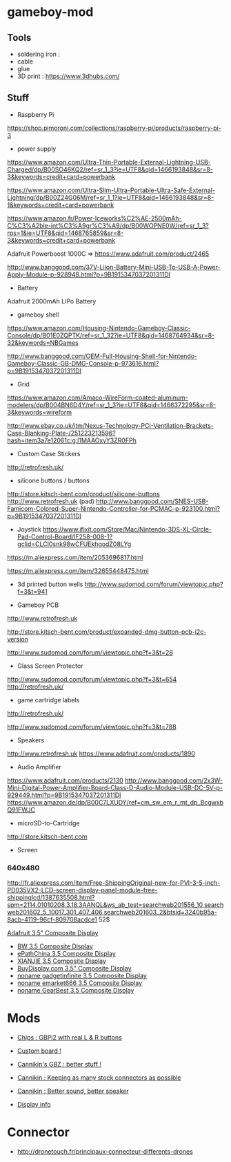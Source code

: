 # gameboy-mod


## Tools

- soldering iron : 
- cable
- glue
- 3D print : https://www.3dhubs.com/



## Stuff

- Raspberry Pi 

https://shop.pimoroni.com/collections/raspberry-pi/products/raspberry-pi-3


- power supply

https://www.amazon.com/Ultra-Thin-Portable-External-Lightning-USB-Charged/dp/B00SO46KQ2/ref=sr_1_3?ie=UTF8&qid=1466193848&sr=8-3&keywords=credit+card+powerbank

https://www.amazon.com/Ultra-Slim-Ultra-Portable-Ultra-Safe-External-Lightning/dp/B00Z24G06M/ref=sr_1_1?ie=UTF8&qid=1466193848&sr=8-1&keywords=credit+card+powerbank

https://www.amazon.fr/Power-Iceworks%C2%AE-2500mAh-C%C3%A2ble-int%C3%A9gr%C3%A9/dp/B00WOPNE0W/ref=sr_1_3?rps=1&ie=UTF8&qid=1468765859&sr=8-3&keywords=credit+card+powerbank


Adafruit Powerboost 1000C => https://www.adafruit.com/product/2465

http://www.banggood.com/37V-Liion-Battery-Mini-USB-To-USB-A-Power-Apply-Module-p-928948.html?p=9B1915347037201311DI

- Battery

Adafruit 2000mAh LiPo Battery


- gameboy shell

https://www.amazon.com/Housing-Nintendo-Gameboy-Classic-Console/dp/B01E0ZQPTK/ref=sr_1_32?ie=UTF8&qid=1468764934&sr=8-32&keywords=NBGames

http://www.banggood.com/OEM-Full-Housing-Shell-for-Nintendo-Gameboy-Classic-GB-DMG-Console-p-973616.html?p=9B1915347037201311DI

- Grid

https://www.amazon.com/Amaco-WireForm-coated-aluminum-modelers/dp/B004BN6D4Y/ref=sr_1_3?ie=UTF8&qid=1466372295&sr=8-3&keywords=wireform

http://www.ebay.co.uk/itm/Nexus-Technology-PCI-Ventilation-Brackets-Case-Blanking-Plate-/251223213596?hash=item3a7e12061c:g:l1MAAOxyY3ZR0FPh

- Custom Case Stickers

http://retrofresh.uk/

- silicone buttons / buttons

http://store.kitsch-bent.com/product/silicone-buttons
http://www.retrofresh.uk
(pad) http://www.banggood.com/SNES-USB-Famicom-Colored-Super-Nintendo-Controller-for-PCMAC-p-923100.html?p=9B1915347037201311DI

- Joystick
https://www.ifixit.com/Store/Mac/Nintendo-3DS-XL-Circle-Pad-Control-Board/IF258-008-1?gclid=CLCI0snk98wCFUEkhgodZ08LYg

https://m.aliexpress.com/item/2053696817.html

https://m.aliexpress.com/item/32655448475.html



- 3d printed button wells
http://www.sudomod.com/forum/viewtopic.php?f=3&t=941

- Gameboy PCB

 http://www.retrofresh.uk
 
 http://store.kitsch-bent.com/product/expanded-dmg-button-pcb-i2c-version
 
 http://www.sudomod.com/forum/viewtopic.php?f=3&t=28
 

- Glass Screen Protector

http://www.sudomod.com/forum/viewtopic.php?f=3&t=654
http://retrofresh.uk/

- game cartridge labels

http://retrofresh.uk/

http://www.sudomod.com/forum/viewtopic.php?f=3&t=788

- Speakers

 http://www.retrofresh.uk
 https://www.adafruit.com/products/1890
 
 - Audio Amplifier
 
https://www.adafruit.com/products/2130
http://www.banggood.com/2x3W-Mini-Digital-Power-Amplifier-Board-Class-D-Audio-Module-USB-DC-5V-p-929449.html?p=9B1915347037201311DI
https://www.amazon.de/dp/B00C7LXUDY/ref=cm_sw_em_r_mt_dp_BcgwxbQ91FWJC

- microSD-to-Cartridge

http://store.kitsch-bent.com

- Screen


### 640x480

http://fr.aliexpress.com/item/Free-ShippingOriginal-new-for-PVI-3-5-inch-PD035VX2-LCD-screen-display-panel-module-free-shippinglcd/1387635508.html?spm=2114.01010208.3.18.3AANQL&ws_ab_test=searchweb201556_10,searchweb201602_5_10017_301_407_406,searchweb201603_2&btsid=3240b95a-8acb-4119-96cf-809708acdce1  52$

<a href="/wiki/index.php?title=Adafruit_3.5%22_Composite_Display" title="Adafruit 3.5&quot; Composite Display">Adafruit 3.5" Composite Display</a>


<ul>
<li><a href="/wiki/index.php?title=BW_3.5_Composite_Display" title="BW 3.5 Composite Display">BW 3.5 Composite Display</a></li>
<li><a href="/wiki/index.php?title=EPathChina_3.5_Composite_Display" title="EPathChina 3.5 Composite Display">ePathChina 3.5 Composite Display</a></li>
<li><a href="/wiki/index.php?title=XIANJIE_3.5_Composite_Display" title="XIANJIE 3.5 Composite Display">XIANJIE 3.5 Composite Display</a></li>
<li><a href="/wiki/index.php?title=BuyDisplay.com_3.5%22_Composite_Display" title="BuyDisplay.com 3.5&quot; Composite Display">BuyDisplay.com 3.5" Composite Display</a></li>
<li><a href="/wiki/index.php?title=Noname_gadgetinfinite_3.5_Composite_Display" title="Noname gadgetinfinite 3.5 Composite Display">noname gadgetinfinite 3.5 Composite Display</a></li>
<li><a href="/wiki/index.php?title=Noname_emarket666_3.5_Composite_Display" title="Noname emarket666 3.5 Composite Display">noname emarket666 3.5 Composite Display</a></li>
<li><a href="/wiki/index.php?title=Noname_GearBest_3.5_Composite_Display" title="Noname GearBest 3.5 Composite Display">noname GearBest 3.5 Composite Display</a></li>
</ul>


# Mods

- [Chips : GBPi2 with real L & R buttons](http://www.sudomod.com/forum/viewtopic.php?f=9&t=55)

- [Custom board !](http://i.imgur.com/TB2kvvv.jpg)

- [Cannikin's GBZ : better stuff !](http://www.sudomod.com/forum/viewtopic.php?f=9&t=368&start=20)
- [Cannikin : Keeping as many stock connectors as possible](http://www.sudomod.com/forum/viewtopic.php?f=8&t=244&sid=b60b7822f1c3c7c0cdb719f5e5d6242b)
- [Cannikin : Better sound, better speaker](http://www.sudomod.com/forum/viewtopic.php?f=8&t=242)
- [Display info](http://www.sudomod.com/forum/viewtopic.php?f=8&t=15&start=40#p2347)


# Connector 

- http://dronetouch.fr/principaux-connecteur-differents-drones
